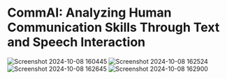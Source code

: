 # CommAI: Analyzing Human Communication Skills Through Text and Speech Interaction

![Screenshot 2024-10-08 160445](https://github.com/user-attachments/assets/a066b803-5fec-44ce-bb67-3053feb6c298)
![Screenshot 2024-10-08 162524](https://github.com/user-attachments/assets/ce61da4a-3e77-43ce-9839-bb228d490094)
![Screenshot 2024-10-08 162645](https://github.com/user-attachments/assets/0d803da9-beb7-4f91-a33d-3fbe467043c0)
![Screenshot 2024-10-08 162900](https://github.com/user-attachments/assets/bf1a520e-d94d-4320-866b-aa91a9b451c4)

